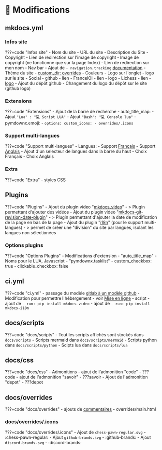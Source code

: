 # 🔨 Modifications

## mkdocs.yml

### Infos site

???+code "Infos site"
    - Nom du site
    - URL du site
    - Description du Site
    - Copyright
        - Lien de redirection sur l'image de copyright
        - Image de copyright (ne fonctionne que sur la page Index)
        - Lien de redirection sur mon nom
    - Nav bar
        - Ajout de `- navigation.tracking` [documentation](https://squidfunk.github.io/mkdocs-material/setup/setting-up-navigation/#anchor-tracking)
    - Thème du site 
        - [custom_dir: overrides](modifications.fr.md#docsoverrides)
        - Couleurs
        - Logo sur l'onglet
        - logo sur le site
    - Social
        - github
            - lien
        - FranceIOI
            - lien
            - logo
        - Lichess
            - lien
            - [logo](https://fontawesome.com/icons/chess-pawn?s=solid)
    - Ajout du dépôt github
        - Changement du logo du dépôt sur le site (github logo)

### Extensions
???+code "Extensions"
    - Ajout de la barre de recherche
    - auto_title_map:
        - Ajout `"Lua" : "💻 Script LUA"`
        - Ajout `"Bash": "💻 Console lua"`
    - pymdownx.emoji:
        - 
    ```
    options:
        custom_icons:
        - overrides/.icons
    ```
        

### Support multi-langues
???+code "Support multi-langues"
    - Langues:
        - Support [Français](index.md)
        - Support [Anglais](index.en.md)
    - Ajout d'un selecteur de langues dans la barre du haut
        - Choix Français
        - Choix Anglais

### Extra
???+code "Extra"
    - styles CSS

## Plugins

???+code "Plugins"
    - Ajout du plugin video "[mkdocs_video](https://github.com/soulless-viewer/mkdocs-video)"
        - > Plugin permettant d'ajouter des vidéos
    - Ajout du plugin video "[mkdocs-git-revision-date-plugin](https://github.com/zhaoterryy/mkdocs-git-revision-date-plugin)"
        - > Plugin permettant d'ajouter la date de modification de la page en bas de la page
    - Ajout du plugin "[i18n](https://pypi.org/project/mkdocs-i18n/)" (pour le support multi-langues)
        - > permet de créer une "division" du site par langues, isolant les langues non sélectionées


### Options plugins

???+code "Options Plugins"
    - Modifications d'extension 
        - "auto_title_map"
            - Noms pour le LUA, Javascript
        - "pymdownx.tasklist"
        - custom_checkbox:    true
        - clickable_checkbox: false

## ci.yml

???+code "ci.yml"
    - passage du modèle [gitlab à un modèle github](https://squidfunk.github.io/mkdocs-material/publishing-your-site/#with-github-actions)
    - Modification pour permettre l'hébergement
        - voir [Mise en ligne](mise_en_ligne.fr.md)
    - script
        - ajout de ```- run: pip install mkdocs-video```
        - ajout de ```- run: pip install mkdocs-i18n```

## docs/scripts

???+code "docs/scripts"
    - Tout les scripts affichés sont stockés dans ```docs/scripts```
        - Scripts mermaid dans ```docs/scripts/mermaid```
        - Scripts python dans ```docs/scripts/python```
        - Scipts lua dans ```docs/scripts/lua```

## docs/css

???+code "docs/css"
    - Admonitions
        - ajout de l'admonition "code"
            - ???code
        - ajout de l'admonition "savoir"
            - ???savoir
        - Ajout de l'admonition "depot"
            - ???depot

## docs/overrides

???+code "docs/overrides"
    - ajouts de [commentaires](https://squidfunk.github.io/mkdocs-material/setup/adding-a-comment-system/)
        - overrides/main.html

### docs/overrides/.icons

???+code "docs/overrides/.icons"
    - Ajout de `chess-pawn-regular.svg`
        - :chess-pawn-regular:
    - Ajout `github-brands.svg`
        - :github-brands:
    - Ajout `discord-brands.svg`
        - :discord-brands: